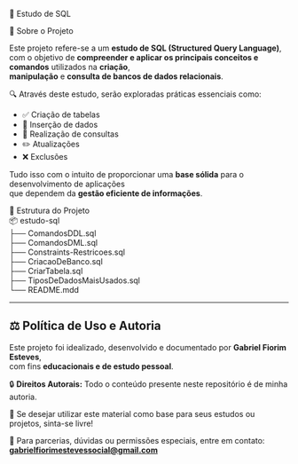 📘 Estudo de SQL

🧠 Sobre o Projeto

Este projeto refere-se a um **estudo de SQL (Structured Query Language)**,  
com o objetivo de **compreender e aplicar os principais conceitos e comandos** utilizados na **criação**,  
**manipulação** e **consulta de bancos de dados relacionais**.

🔍 Através deste estudo, serão exploradas práticas essenciais como:

- ✅ Criação de tabelas  
- 📝 Inserção de dados  
- 🔎 Realização de consultas  
- ✏️ Atualizações  
- ❌ Exclusões  

Tudo isso com o intuito de proporcionar uma **base sólida** para o desenvolvimento de aplicações  
que dependem da **gestão eficiente de informações**.

📂 Estrutura do Projeto <br>
📦 estudo-sql<br>
├── ComandosDDL.sql <br>
├── ComandosDML.sql <br>
├── Constraints-Restricoes.sql <br>
├── CriacaoDeBanco.sql <br>
├── CriarTabela.sql <br>
├── TiposDeDadosMaisUsados.sql<br>
└── README.mdd

---

## ⚖️ Política de Uso e Autoria

Este projeto foi idealizado, desenvolvido e documentado por **Gabriel Fiorim Esteves**,  
com fins **educacionais e de estudo pessoal**.

🔒 **Direitos Autorais:**
Todo o conteúdo presente neste repositório é de minha autoria.  

🤝 Se desejar utilizar este material como base para seus estudos ou projetos, sinta-se livre!

📩 Para parcerias, dúvidas ou permissões especiais, entre em contato: **gabrielfiorimestevessocial@gmail.com**
